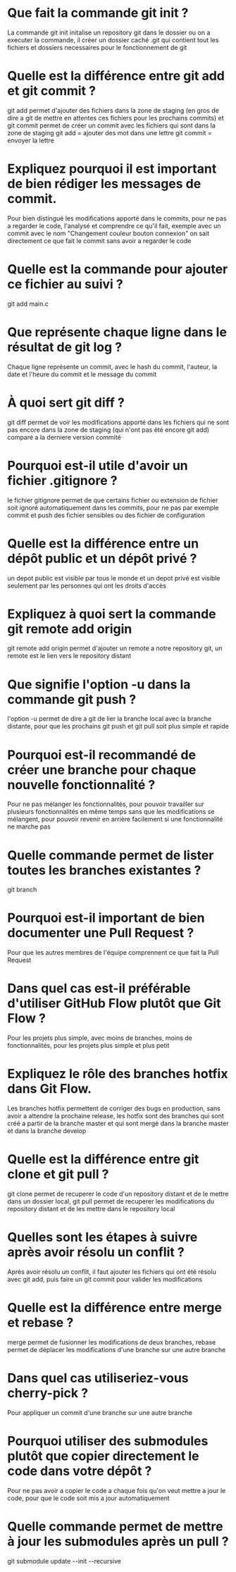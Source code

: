 # Que fait la commande git init ?

La commande git init initalise un repository git dans le dossier ou on a executer la commande, il créer un dossier caché .git qui contient tout les fichiers et dossiers necessaires pour le fonctionnement de git

# Quelle est la différence entre git add et git commit ?

git add permet d'ajouter des fichiers dans la zone de staging (en gros de dire a git de mettre en attentes ces fichiers pour les prochains commits) et git commit permet de créer un commit avec les fichiers qui sont dans la zone de staging 
git add = ajouter des mot dans une lettre
git commit = envoyer la lettre

# Expliquez pourquoi il est important de bien rédiger les messages de commit.

Pour bien distingué les modifications apporté dans le commits, pour ne pas a regarder le code, l'analysé et comprendre ce qu'il fait, exemple avec un commit avec le nom "Changement couleur bouton connexion" on sait directement ce que fait le commit sans avoir a regarder le code

# Quelle est la commande pour ajouter ce fichier au suivi ?

git add main.c

# Que représente chaque ligne dans le résultat de git log ?

Chaque ligne représente un commit, avec le hash du commit, l'auteur, la date et l'heure du commit et le message du commit

# À quoi sert git diff ? 

git diff permet de voir les modifications apporté dans les fichiers qui ne sont pas encore dans la zone de staging (qui n'ont pas été encore git add) comparé a la derniere version commité

# Pourquoi est-il utile d'avoir un fichier .gitignore ?

le fichier gitignore permet de que certains fichier ou extension de fichier soit ignoré automatiquement dans les commits, pour ne pas par exemple commit et push des fichier sensibles ou des fichier de configuration

# Quelle est la différence entre un dépôt public et un dépôt privé ?

un depot public est visible par tous le monde et un depot privé est visible seulement par les personnes qui ont les droits d'accès

# Expliquez à quoi sert la commande git remote add origin 

git remote add origin permet d'ajouter un remote a notre repository git, un remote est le lien vers le repository distant 

# Que signifie l'option -u dans la commande git push ?

l'option -u permet de dire a git de lier la branche local avec la branche distante, pour que les prochains git push et git pull soit plus simple et rapide

# Pourquoi est-il recommandé de créer une branche pour chaque nouvelle fonctionnalité ?

Pour ne pas mélanger les fonctionnalités, pour pouvoir travailler sur plusieurs fonctionnalités en même temps sans que les modifications se mélangent, pour pouvoir revenir en arrière facilement si une fonctionnalité ne marche pas

# Quelle commande permet de lister toutes les branches existantes ?

git branch

# Pourquoi est-il important de bien documenter une Pull Request ?

Pour que les autres membres de l'équipe comprennent ce que fait la Pull Request

# Dans quel cas est-il préférable d'utiliser GitHub Flow plutôt que Git Flow ?

Pour les projets plus simple, avec moins de branches, moins de fonctionnalités, pour les projets plus simple et plus petit

# Expliquez le rôle des branches hotfix dans Git Flow.

Les branches hotfix permettent de corriger des bugs en production, sans avoir a attendre la prochaine release, les hotfix sont des branches qui sont créé a partir de la branche master et qui sont mergé dans la branche master et dans la branche develop

# Quelle est la différence entre git clone et git pull ? 

git clone permet de recuperer le code d'un repository distant et de le mettre dans un dossier local, git pull permet de recuperer les modifications du repository distant et de les mettre dans le repository local

# Quelles sont les étapes à suivre après avoir résolu un conflit ?

Après avoir résolu un conflit, il faut ajouter les fichiers qui ont été résolu avec git add, puis faire un git commit pour valider les modifications

# Quelle est la différence entre merge et rebase ?

merge permet de fusionner les modifications de deux branches, rebase permet de déplacer les modifications d'une branche sur une autre branche

# Dans quel cas utiliseriez-vous cherry-pick ?

Pour appliquer un commit d'une branche sur une autre branche

# Pourquoi utiliser des submodules plutôt que copier directement le code dans votre dépôt ?

Pour ne pas avoir a copier le code a chaque fois qu'on veut mettre a jour le code, pour que le code soit mis a jour automatiquement

# Quelle commande permet de mettre à jour les submodules après un pull ?

git submodule update --init --recursive